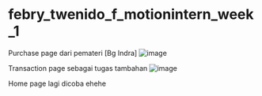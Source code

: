 # febry_twenido_f_motionintern_week_1


Purchase page dari pemateri [Bg Indra]
![image](https://github.com/Febry3/Motion_Week1/assets/121351049/affacb86-a543-48d3-a211-88308788c1fb)

Transaction page sebagai tugas tambahan
![image](https://github.com/Febry3/Motion_Week1/assets/121351049/30334067-4218-4f61-8638-8701dc0ac11c)





Home page lagi dicoba ehehe

